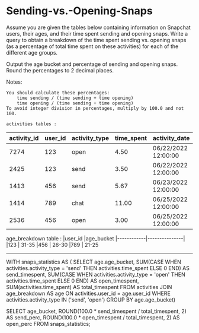 # Sending-vs.-Opening-Snaps
Assume you are given the tables below containing information on Snapchat users, their ages, and their time spent sending and opening snaps. Write a query to obtain a breakdown of the time spent sending vs. opening snaps (as a percentage of total time spent on these activities) for each of the different age groups.

Output the age bucket and percentage of sending and opening snaps. Round the percentages to 2 decimal places.

Notes:

    You should calculate these percentages:
        time sending / (time sending + time opening)
        time opening / (time sending + time opening)
    To avoid integer division in percentages, multiply by 100.0 and not 100.
    
    activities tables : 
|activity_id |user_id	       |activity_type|time_spent|	activity_date|
|------------|---------------|--------------|----------|--------------------|
|7274|	123|	open |  4.50	|06/22/2022 12:00:00
|2425|	123|	send |  3.50	|06/22/2022 12:00:00
|1413|	456|	send |  5.67	|06/23/2022 12:00:00
|1414|	789|	chat |	11.00	|06/25/2022 12:00:00
|2536|	456|	open |	3.00	|06/25/2022 12:00:00



age_breakdown table :
|user_id	|age_bucket
|------------|---------------|
|123 |	31-35
|456 |  26-30
|789 |	21-25

----------------------------------------------------------------------------------------
WITH snaps_statistics AS (
  SELECT 
    age.age_bucket, 
    SUM(CASE WHEN activities.activity_type = 'send' 
      THEN activities.time_spent ELSE 0 END) AS send_timespent, 
    SUM(CASE WHEN activities.activity_type = 'open' 
      THEN activities.time_spent ELSE 0 END) AS open_timespent, 
    SUM(activities.time_spent) AS total_timespent 
  FROM activities
  JOIN age_breakdown AS age 
    ON activities.user_id = age.user_id 
  WHERE activities.activity_type IN ('send', 'open') 
  GROUP BY age.age_bucket) 

SELECT 
  age_bucket, 
  ROUND(100.0 * send_timespent / total_timespent, 2) AS send_perc, 
  ROUND(100.0 * open_timespent / total_timespent, 2) AS open_perc 
FROM snaps_statistics;
